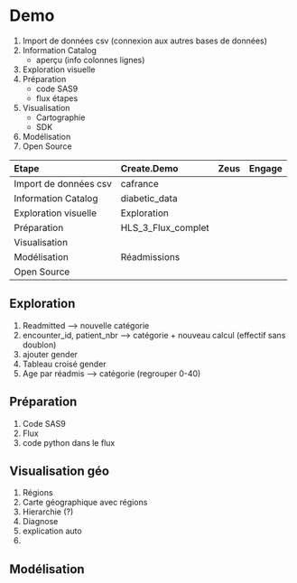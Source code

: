 # Demo
1. Import de données csv (connexion aux autres bases de données)
2. Information Catalog
    - aperçu (info colonnes lignes)
3. Exploration visuelle
4. Préparation
    - code SAS9
    - flux étapes
5. Visualisation
    - Cartographie
    - SDK
6. Modélisation
7. Open Source

| Etape                   | Create.Demo | Zeus          | Engage          |
| :---                    | :---        | :---          | :---          |
| Import de données csv   | cafrance    |    |    |
| Information Catalog     | diabetic_data |     |    |
| Exploration visuelle    | Exploration |     |    |
| Préparation             | HLS_3_Flux_complet  |     |    |
| Visualisation           |  |     |    |
| Modélisation            | Réadmissions |     |    |
| Open Source             |  |     |    |

## Exploration
1. Readmitted --> nouvelle catégorie
2. encounter_id, patient_nbr --> catégorie + nouveau calcul (effectif sans doublon)
3. ajouter gender
4. Tableau croisé gender
5. Age par réadmis --> catégorie (regrouper 0-40)

## Préparation
1. Code SAS9
2. Flux
3. code python dans le flux

## Visualisation géo
1. Régions
2. Carte géographique avec régions
3. Hierarchie (?)
4. Diagnose
5. explication auto
6. 
## Modélisation
